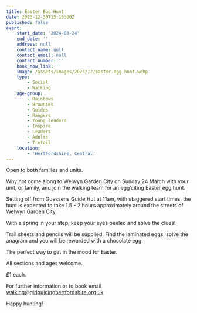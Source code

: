 ```yaml
---
title: Easter Egg Hunt
date: 2023-12-30T15:15:00Z
published: false
event:
    start_date: '2024-03-24'
    end_date: ''
    address: null
    contact_name: null
    contact_email: null
    contact_number: ''
    book_now_link: ''
    image: /assets/images/2023/12/easter-egg-hunt.webp
    type:
        - Social
        - Walking
    age-group:
        - Rainbows
        - Brownies
        - Guides
        - Rangers
        - Young leaders
        - Inspire
        - Leaders
        - Adults
        - Trefoil
    location:
        - 'Hertfordshire, Central'
---
```

Open to both families and units.

Why not come along to Welwyn Garden City on Sunday 24 March with your unit, or family, and join the walking team for an egg’citing Easter egg hunt.

Setting off from Guessens Guide Hut at 11am, with staggered start times, the hunt is expected to take 1.5 - 2 hours approximately around the streets of Welwyn Garden City.

With a spring in your step, keep your eyes peeled and solve the clues!

Trail sheets and pencils will be supplied. Find the laminated eggs, solve the anagram and you will be rewarded with a chocolate egg.

The perfect way to get in the mood for Easter.

All sections and ages welcome.

£1 each.

For further information or to book email <walking@girlguidinghertfordshire.org.uk>

Happy hunting!
